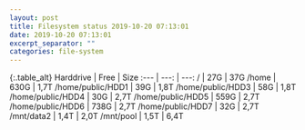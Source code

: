 ```yaml
---
layout: post
title: Filesystem status 2019-10-20 07:13:01
date: 2019-10-20 07:13:01
excerpt_separator: ""
categories: file-system
---
```

{:.table_alt}
Harddrive | Free | Size
:--- | ---: | ---:
/ | 27G | 37G
/home | 630G | 1,7T
/home/public/HDD1 | 39G | 1,8T
/home/public/HDD3 | 58G | 1,8T
/home/public/HDD4 | 30G | 2,7T
/home/public/HDD5 | 559G | 2,7T
/home/public/HDD6 | 738G | 2,7T
/home/public/HDD7 | 32G | 2,7T
/mnt/data2 | 1,4T | 2,0T
/mnt/pool | 1,5T | 6,4T
